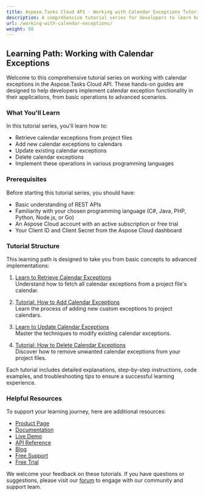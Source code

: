 ```yaml
---
title: Aspose.Tasks Cloud API - Working with Calendar Exceptions Tutorial
description: A comprehensive tutorial series for developers to learn how to manage calendar exceptions in project files using Aspose.Tasks Cloud REST API. Follow these step-by-step guides to implement calendar exception operations in your applications.
url: /working-with-calendar-exceptions/
weight: 50
---
```


## Learning Path: Working with Calendar Exceptions

Welcome to this comprehensive tutorial series on working with calendar exceptions in the Aspose.Tasks Cloud API. These hands-on guides are designed to help developers implement calendar exception functionality in their applications, from basic operations to advanced scenarios.

### What You'll Learn

In this tutorial series, you'll learn how to:
- Retrieve calendar exceptions from project files
- Add new calendar exceptions to calendars
- Update existing calendar exceptions
- Delete calendar exceptions
- Implement these operations in various programming languages

### Prerequisites

Before starting this tutorial series, you should have:
- Basic understanding of REST APIs
- Familiarity with your chosen programming language (C#, Java, PHP, Python, Node.js, or Go)
- An Aspose Cloud account with an active subscription or free trial
- Your Client ID and Client Secret from the Aspose Cloud dashboard

### Tutorial Structure

This learning path is designed to take you from basic concepts to advanced implementations:

1. [Learn to Retrieve Calendar Exceptions](/working-with-calendar-exceptions/get-calendar-exceptions/)  
   Understand how to fetch all calendar exceptions from a project file's calendar.

2. [Tutorial: How to Add Calendar Exceptions](/working-with-calendar-exceptions/add-calendar-exception/)  
   Learn the process of adding new custom exceptions to project calendars.

3. [Learn to Update Calendar Exceptions](/working-with-calendar-exceptions/update-calendar-exception/)  
   Master the techniques to modify existing calendar exceptions.

4. [Tutorial: How to Delete Calendar Exceptions](/working-with-calendar-exceptions/delete-calendar-exception/)  
   Discover how to remove unwanted calendar exceptions from your project files.

Each tutorial includes detailed explanations, step-by-step instructions, code examples, and troubleshooting tips to ensure a successful learning experience.

### Helpful Resources

To support your learning journey, here are additional resources:

- [Product Page](https://products.aspose.cloud/tasks/)
- [Documentation](https://docs.aspose.cloud/tasks/)
- [Live Demo](https://products.aspose.app/tasks/family)
- [API Reference](https://reference.aspose.cloud/tasks/)
- [Blog](https://blog.aspose.cloud/category/tasks/)
- [Free Support](https://forum.aspose.cloud/c/tasks/16/)
- [Free Trial](https://dashboard.aspose.cloud/#/apps)

We welcome your feedback on these tutorials. If you have questions or suggestions, please visit our [forum](https://forum.aspose.cloud/c/tasks/16/) to engage with our community and support team.

